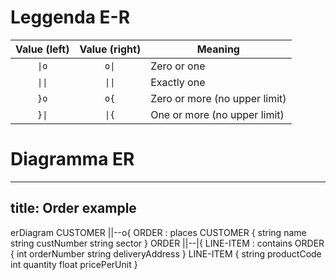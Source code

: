 # Leggenda E-R
<table>
   <thead>
      <tr>
         <th style="text-align:center;">Value (left)</th>
         <th style="text-align:center;">Value (right)</th>
         <th>Meaning</th>
      </tr>
   </thead>
   <tbody>
      <tr>
         <td style="text-align:center;"><code>|o</code></td>
         <td style="text-align:center;"><code>o|</code></td>
         <td>Zero or one</td>
      </tr>
      <tr>
         <td style="text-align:center;"><code>||</code></td>
         <td style="text-align:center;"><code>||</code></td>
         <td>Exactly one</td>
      </tr>
      <tr>
         <td style="text-align:center;"><code>}o</code></td>
         <td style="text-align:center;"><code>o{</code></td>
         <td>Zero or more (no upper limit)</td>
      </tr>
      <tr>
         <td style="text-align:center;"><code>}|</code></td>
         <td style="text-align:center;"><code>|{</code></td>
         <td>One or more (no upper limit)</td>
      </tr>
   </tbody>
</table>

# Diagramma ER 
---
title: Order example
---
erDiagram
    CUSTOMER ||--o{ ORDER : places
    CUSTOMER {
        string name
        string custNumber
        string sector
    }
    ORDER ||--|{ LINE-ITEM : contains
    ORDER {
        int orderNumber
        string deliveryAddress
    }
    LINE-ITEM {
        string productCode
        int quantity
        float pricePerUnit
    }
